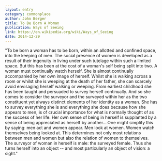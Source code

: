 ```yaml
---
layout: entry
category: commonplace
author: John Berger
title: To Be Born A Woman
publication: Ways of Seeing
link: https://en.wikipedia.org/wiki/Ways_of_Seeing
date: 2014-12-29
---
```


"To be born a woman has to be born, within an allotted and confined space, into the keeping of men. The social presence of women is developed as a result of their ingenuity in living under such tutelage within such a limited space. But this has been at the cost of a woman's self being split into two. A woman must continually watch herself. She is almost continually accompanied by her own image of herself. Whilst she is walking across a room or whilst she is weeping at the death of her father, she can scarcely avoid envisaging herself walking or weeping. From earliest childhood she has been taught and persuaded to survey herself continually. And so she comes to consider the surveyor and the surveyed within her as the two constituent yet always distinct elements of her identity as a woman. She has to survey everything she is and everything she does because how she appears to men, is of crucial importance for what is normally thought of as the success of her life. Her own sense of being in herself is supplanted by a sense of being appreciated as herself by another....One might simplify this by saying: men act and women appear. Men look at women. Women watch themselves being looked at. This determines not only most relations between men and women but also the relation of women to themselves. The surveyor of woman in herself is male: the surveyed female. Thus she turns herself into an object -- and most particularly an object of vision: a sight."